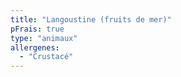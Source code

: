 ```yaml
---
title: "Langoustine (fruits de mer)"
pFrais: true
type: "animaux"
allergenes:
  - "Crustacé"
---
```

